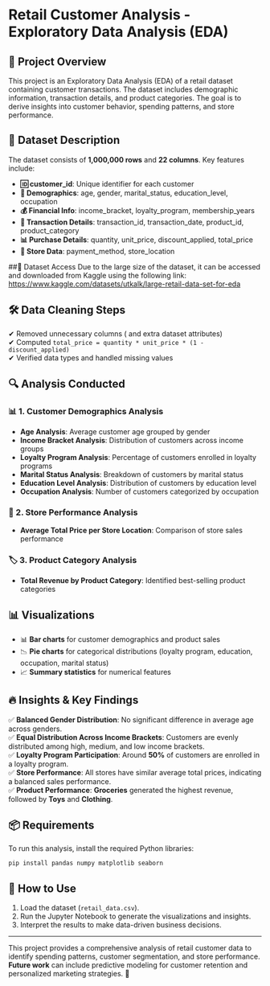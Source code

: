# Retail Customer Analysis - Exploratory Data Analysis (EDA)

## 📌 Project Overview
This project is an Exploratory Data Analysis (EDA) of a retail dataset containing customer transactions. The dataset includes demographic information, transaction details, and product categories. The goal is to derive insights into customer behavior, spending patterns, and store performance.

## 📂 Dataset Description
The dataset consists of **1,000,000 rows** and **22 columns**. Key features include:
- **🆔 customer_id**: Unique identifier for each customer
- **👤 Demographics**: age, gender, marital_status, education_level, occupation
- **💰 Financial Info**: income_bracket, loyalty_program, membership_years
- **🛒 Transaction Details**: transaction_id, transaction_date, product_id, product_category
- **📊 Purchase Details**: quantity, unit_price, discount_applied, total_price
- **🏬 Store Data**: payment_method, store_location
  
##🔗 Dataset Access
Due to the large size of the dataset, it can be accessed and downloaded from Kaggle using the following link:
https://www.kaggle.com/datasets/utkalk/large-retail-data-set-for-eda

## 🛠️ Data Cleaning Steps
✔ Removed unnecessary columns ( and extra dataset attributes)  
✔ Computed `total_price = quantity * unit_price * (1 - discount_applied)`  
✔ Verified data types and handled missing values  

## 🔍 Analysis Conducted
### 📊 1. Customer Demographics Analysis
- **Age Analysis**: Average customer age grouped by gender
- **Income Bracket Analysis**: Distribution of customers across income groups
- **Loyalty Program Analysis**: Percentage of customers enrolled in loyalty programs
- **Marital Status Analysis**: Breakdown of customers by marital status
- **Education Level Analysis**: Distribution of customers by education level
- **Occupation Analysis**: Number of customers categorized by occupation

### 🏬 2. Store Performance Analysis
- **Average Total Price per Store Location**: Comparison of store sales performance

### 🏷️ 3. Product Category Analysis
- **Total Revenue by Product Category**: Identified best-selling product categories

## 📊 Visualizations
- 📊 **Bar charts** for customer demographics and product sales
- 📉 **Pie charts** for categorical distributions (loyalty program, education, occupation, marital status)
- 📈 **Summary statistics** for numerical features

## 🔥 Insights & Key Findings
✅ **Balanced Gender Distribution**: No significant difference in average age across genders.  
✅ **Equal Distribution Across Income Brackets**: Customers are evenly distributed among high, medium, and low income brackets.  
✅ **Loyalty Program Participation**: Around **50%** of customers are enrolled in a loyalty program.  
✅ **Store Performance**: All stores have similar average total prices, indicating a balanced sales performance.  
✅ **Product Performance**: **Groceries** generated the highest revenue, followed by **Toys** and **Clothing**.  

## 📦 Requirements
To run this analysis, install the required Python libraries:
```sh
pip install pandas numpy matplotlib seaborn
```

## 🚀 How to Use
1. Load the dataset (`retail_data.csv`).
2. Run the Jupyter Notebook to generate the visualizations and insights.
3. Interpret the results to make data-driven business decisions.

---
This project provides a comprehensive analysis of retail customer data to identify spending patterns, customer segmentation, and store performance. **Future work** can include predictive modeling for customer retention and personalized marketing strategies. 🚀
